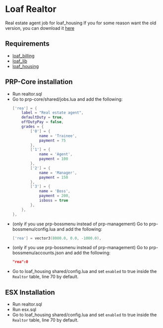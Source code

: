 <!-- Please open this file in Visual Studio Code and press Ctrl + Shift + V, or right click it and press "Open Preview" -->

# Loaf Realtor
Real estate agent job for loaf_housing
If you for some reason want the old version, you can download it [here](https://drive.google.com/drive/folders/1L8ktUMG4rzrJnfUpdWqKSS7ATvDfJuuw?usp=sharing)

## Requirements
* [loaf_billing](https://github.com/loaf-scripts/loaf_billing)
* [loaf_lib](https://github.com/loaf-scripts/loaf_lib)
* [loaf_housing](https://store.loaf-scripts.com/package/4310850)

## PRP-Core installation
* Run realtor.sql
* Go to prp-core/shared/jobs.lua and add the following: 
    ```lua
    ['rea'] = {
        label = "Real estate agent",
        defaultDuty = true,
        offDutyPay = false,
        grades = {
            ['0'] = {
                name = 'Trainee',
                payment = 75
            },
            ['1'] = {
                name = 'Agent',
                payment = 100
            },
            ['2'] = {
                name = 'Manager',
                payment = 150
            },
            ['3'] = {
                name = 'Boss',
                payment = 200,
                isboss = true
            },
        },
    },
    ```
* (only if you use prp-bossmenu instead of prp-management) Go to prp-bossmenu/config.lua and add the following:
    ```lua
    ['rea'] = vector3(8000.0, 0.0, -1000.0),
    ```
* (only if you use prp-bossmenu instead of prp-management) Go to prp-bossmenu/accounts.json and add the following:
    ```json
    "rea":0
    ```
* Go to loaf_housing shared/config.lua and set `enabled` to true inside the `Realtor` table, line 70 by default.

## ESX Installation
* Run realtor.sql
* Run esx.sql
* Go to loaf_housing shared/config.lua and set `enabled` to true inside the `Realtor` table, line 70 by default.